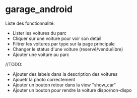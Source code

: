 # garage_android
Liste des fonctionnalité:
- Lister les voitures du parc
- Cliquer sur une voiture pour voir son detail
- Filtrer les voitures par type sur la page principale
- Changer le status d'une voiture (reservé/vendu/libre)
- Ajouter une voiture au parc

//TODO:
- Ajouter des labels dans la description des voitures
- Ajouetr la photo correctement
- Ajouter un bouton retour dans la view "show_car"
- Ajouter un bouton pour rendre la voiture dispo/non-dispo